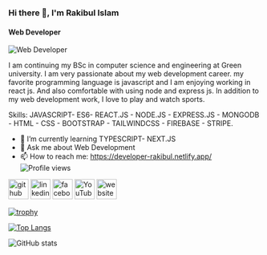 ### Hi there 👋, I'm Rakibul Islam
#### Web Developer
![Web Developer](https://media-exp2.licdn.com/dms/image/C5616AQGXYN8EOzaNDw/profile-displaybackgroundimage-shrink_350_1400/0/1657036158184?e=1662595200&v=beta&t=im3YBct2rACsASuUoCxmXS0Pb0o2_ErgSuCkaN9hAOg)

I am continuing my BSc in computer science and engineering at Green
university. I am very passionate about my web development career. my favorite programming language is javascript and I am enjoying working in react js. And also comfortable with using node and express js. In addition to my web development work, I love to play and watch sports.

Skills: JAVASCRIPT- ES6- REACT.JS - NODE.JS - EXPRESS.JS - MONGODB - HTML - CSS - BOOTSTRAP - TAILWINDCSS - FIREBASE - STRIPE.

- 🌱 I’m currently learning TYPESCRIPT- NEXT.JS 
- 💬 Ask me about Web Development 
- 📫 How to reach me: https://developer-rakibul.netlify.app/ 
![Profile views](https://gpvc.arturio.dev/rakibulislamrabby)  

[<img src='https://cdn.jsdelivr.net/npm/simple-icons@3.0.1/icons/github.svg' alt='github' height='40'>](https://github.com/rakibulislamrabby)  [<img src='https://cdn.jsdelivr.net/npm/simple-icons@3.0.1/icons/linkedin.svg' alt='linkedin' height='40'>](https://www.linkedin.com/in/https://www.linkedin.com/in/mdrakibulislam6//)  [<img src='https://cdn.jsdelivr.net/npm/simple-icons@3.0.1/icons/facebook.svg' alt='facebook' height='40'>](https://www.facebook.com/https://www.facebook.com/rakibulislam.rabby.2/)  [<img src='https://cdn.jsdelivr.net/npm/simple-icons@3.0.1/icons/youtube.svg' alt='YouTube' height='40'>](https://www.youtube.com/channel/https://www.youtube.com/c/RABBY360R)  [<img src='https://cdn.jsdelivr.net/npm/simple-icons@3.0.1/icons/icloud.svg' alt='website' height='40'>](https://developer-rakibul.netlify.app/)  

[![trophy](https://github-profile-trophy.vercel.app/?username=rakibulislamrabby)](https://github.com/ryo-ma/github-profile-trophy)

[![Top Langs](https://github-readme-stats.vercel.app/api/top-langs/?username=rakibulislamrabby)](https://github.com/anuraghazra/github-readme-stats)

![GitHub stats](https://github-readme-stats.vercel.app/api?username=rakibulislamrabby&show_icons=true&count_private=true)  

